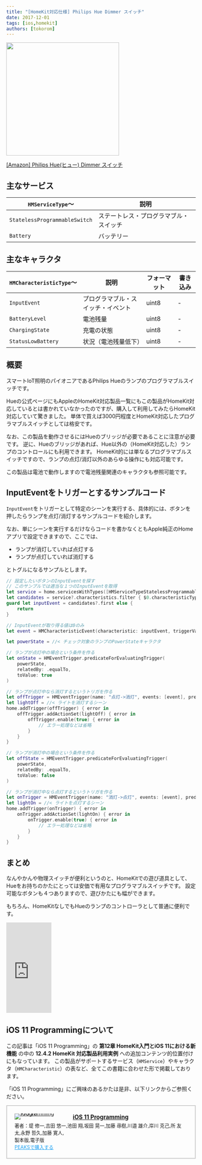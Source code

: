 ```yaml
---
title: "[HomeKit対応仕様] Philips Hue Dimmer スイッチ"
date: 2017-12-01
tags: [ios,homekit]
authors: [tokorom]
---
```


<img src="https://qiita-image-store.s3.amazonaws.com/0/7883/3953d9ee-b01b-4fdd-a869-2215bbe5a33d.png" height=300 />

<a target="_blank" href="https://www.amazon.co.jp/gp/product/B01N3L04OW/ref=as_li_tl?ie=UTF8&camp=247&creative=1211&creativeASIN=B01N3L04OW&linkCode=as2&tag=tokorom-22&linkId=df2cceb28ec6b63bef5e55831de49fe0">[Amazon] Philips Hue(ヒュー) Dimmer スイッチ</a><img src="//ir-jp.amazon-adsystem.com/e/ir?t=tokorom-22&l=am2&o=9&a=B01N3L04OW" width="1" height="1" border="0" alt="" style="border:none !important; margin:0px !important;" />

## 主なサービス

|`HMServiceType`〜 | 説明 |
|--- | ---- |
|`StatelessProgrammableSwitch` | ステートレス・プログラマブル・スイッチ |
|`Battery` | バッテリー |

## 主なキャラクタ

|`HMCharacteristicType`〜 | 説明 | フォーマット | 書き込み |
|--- | ---- | ---- | ---- |
|`InputEvent` | プログラマブル・スイッチ・イベント | uint8 | - |
|`BatteryLevel` | 電池残量 | uint8 | - |
|`ChargingState` | 充電の状態 | uint8 | - |
|`StatusLowBattery` | 状況（電池残量低下） | uint8 | - |

## 概要

スマートIoT照明のパイオニアであるPhilips Hueのランプのプログラマブルスイッチです。

Hueの公式ページにもAppleのHomeKit対応製品一覧にもこの製品がHomeKit対応しているとは書かれていなかったのですが、購入して利用してみたらHomeKit対応していて驚きました。
単体で買えば3000円程度とHomeKit対応したプログラマブルスイッチとしては格安です。

なお、この製品を動作させるにはHueのブリッジが必要であることに注意が必要です。
逆に、Hueのブリッジがあれば、Hue以外の（HomeKit対応した）ランプのコントロールにも利用できます。
HomeKit的には単なるプログラマブルスイッチですので、ランプの点灯/消灯以外のあらゆる操作にも対応可能です。

この製品は電池で動作しますので電池残量関連のキャラクタも参照可能です。

## InputEventをトリガーとするサンプルコード

`InputEvent`をトリガーとして特定のシーンを実行する、具体的には、ボタンを押したらランプを点灯/消灯するサンプルコードを紹介します。

なお、単にシーンを実行するだけならコードを書かなくともApple純正のHomeアプリで設定できますので、ここでは、

- ランプが消灯していれば点灯する
- ランプが点灯していれば消灯する

とトグルになるサンプルとします。

```swift
// 設定したいボタンのInputEventを探す
// このサンプルでは適当な１つのInputEventを取得
let service = home.servicesWithTypes([HMServiceTypeStatelessProgrammableSwitch])?.first
let candidates = service?.characteristics.filter { $0.characteristicType == HMCharacteristicTypeInputEvent }
guard let inputEvent = candidates?.first else {
    return
}

// InputEventが取り得る値は0のみ
let event = HMCharacteristicEvent(characteristic: inputEvent, triggerValue: NSNumber(value: 0))

let powerState = //< チェック対象のランプのPowerStateキャラクタ

// ランプが点灯中の場合という条件を作る
let onState = HMEventTrigger.predicateForEvaluatingTrigger(
    powerState,
    relatedBy: .equalTo,
    toValue: true
)

// ランプが点灯中なら消灯するというトリガを作る
let offTrigger = HMEventTrigger(name: "点灯->消灯", events: [event], predicate: onState)
let lightOff = //< ライトを消灯するシーン
home.addTrigger(offTrigger) { error in
    offTrigger.addActionSet(lightOff) { error in
        offTrigger.enable(true) { error in
            // エラー処理などは省略
        }
    }
}

// ランプが消灯中の場合という条件を作る
let offState = HMEventTrigger.predicateForEvaluatingTrigger(
    powerState,
    relatedBy: .equalTo,
    toValue: false
)

// ランプが消灯中なら点灯するというトリガを作る
let onTrigger = HMEventTrigger(name: "消灯->点灯", events: [event], predicate: offState)
let lightOn = //< ライトを点灯するシーン
home.addTrigger(onTrigger) { error in
    onTrigger.addActionSet(lightOn) { error in
        onTrigger.enable(true) { error in
            // エラー処理などは省略
        }
    }
}
```

## まとめ

なんやかんや物理スイッチが便利というのと、HomeKitでの遊び道具として、Hueをお持ちのかたにとっては安価で有用なプログラマブルスイッチです。
設定可能なボタンも４つありますので、遊びかたにも幅ができます。

もちろん、HomeKitなしでもHueのランプのコントローラとして普通に便利です。

<iframe style="width:120px;height:240px;" marginwidth="0" marginheight="0" scrolling="no" frameborder="0" src="https://rcm-fe.amazon-adsystem.com/e/cm?ref=qf_sp_asin_til&t=tokorom-22&m=amazon&o=9&p=8&l=as1&IS2=1&detail=1&asins=B0769L5QG5&linkId=c89b4097b83fc50568316d58f59ed4f3&bc1=000000&lt1=_blank&fc1=333333&lc1=0066c0&bg1=ffffff&f=ifr">
</iframe>

## iOS 11 Programmingについて

この記事は「iOS 11 Programming」の **第12章 HomeKit入門とiOS 11における新機能** の中の **12.4.2 HomeKit 対応製品利用実例** への追加コンテンツ的位置付けにもなっています。
この製品がサポートするサービス（`HMService`）やキャラクタ（`HMCharacteristic`）の表など、全てこの書籍に合わせた形で掲載しております。

「iOS 11 Programming」にご興味のあるかたは是非、以下リンクからご参照ください。

<div class="peaks_widget" style="overflow:hidden; padding:20px; border:2px solid #ccc;"><div class="peaks_widget__image" style="float:left; margin-right:15px; line-height:0;"><a target="_blank" id="purchase" href="https://peaks.cc/tokorom/iOS11"><img alt="iOS 11 Programming" style="border:none; max-width:140px;" src="https://s3-ap-northeast-1.amazonaws.com/peaks-images/project002_cover.jpg"></a></div><div class="peaks_widget__info"><p style="margin:0 0 3px 0; font-size:110%; font-weight:bold;"><a target="_blank" id="purchase" href="http://peaks.cc/tokorom/iOS11">iOS 11 Programming</a></p><ul style="margin:0; padding:0;"><li style="font-size:90%; list-style:none;"><span>著者：</span><span>堤 修一,</span><span>吉田 悠一,</span><span>池田 翔,</span><span>坂田 晃一,</span><span>加藤 尋樹,</span><span>川邉 雄介,</span><span>岸川 克己,</span><span>所 友太,</span><span>永野 哲久,</span><span>加藤 寛人,</span></li><li style="font-size:90%; list-style:none;">製本版,電子版</li><li style="font-size:90%; list-style:none;"><a target="_blank" id="purchase" style="text-decoration:underline; color:#1DA1F2;" href="http://peaks.cc/tokorom/iOS11">PEAKSで購入する</a></li></ul></div></div>
